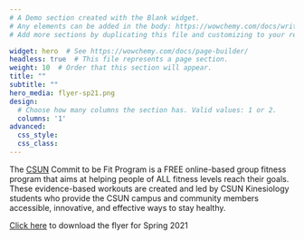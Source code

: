 ```yaml
---
# A Demo section created with the Blank widget.
# Any elements can be added in the body: https://wowchemy.com/docs/writing-markdown-latex/
# Add more sections by duplicating this file and customizing to your requirements.

widget: hero  # See https://wowchemy.com/docs/page-builder/
headless: true  # This file represents a page section.
weight: 10  # Order that this section will appear.
title: ""
subtitle: ""
hero_media: flyer-sp21.png
design:
  # Choose how many columns the section has. Valid values: 1 or 2.
  columns: '1'
advanced:
  css_style:
  css_class:
---
```


The [CSUN](https://csun.edu) Commit to be Fit Program is a FREE online-based group fitness program that aims at helping people of ALL fitness levels reach their goals. These evidence-based workouts are created and led by CSUN Kinesiology students who provide the CSUN campus and community members accessible, innovative, and effective ways to stay healthy.

[Click here](/flyer-sp21.png) to download the flyer for Spring 2021
